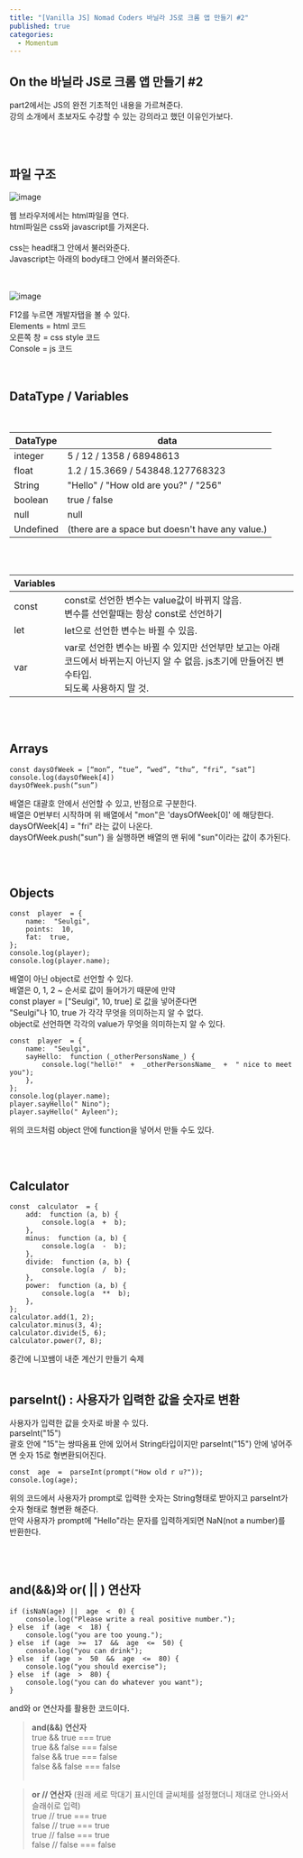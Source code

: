 ```yaml
---
title: "[Vanilla JS] Nomad Coders 바닐라 JS로 크롬 앱 만들기 #2"
published: true
categories:
  - Momentum
---
```


## On the 바닐라 JS로 크롬 앱 만들기 #2

part2에서는 JS의 완전 기초적인 내용을 가르쳐준다.<br>
강의 소개에서 초보자도 수강할 수 있는 강의라고 했던 이유인가보다.

<br><br>

## 파일 구조

![image](https://user-images.githubusercontent.com/102353910/161230388-ac7ce713-46fe-4160-8372-17f00a2f6384.png)

웹 브라우저에서는 html파일을 연다.<br>
html파일은 css와 javascript를 가져온다.<br><br>
css는 head태그 안에서 불러와준다.<br>
Javascript는 아래의 body태그 안에서 불러와준다.<br><br><br>

![image](https://user-images.githubusercontent.com/102353910/161230927-e9f1539b-ac64-40ad-8b04-4ffde4202cf0.png)

F12를 누르면 개발자탭을 볼 수 있다.<br>
Elements = html 코드<br>
오른쪽 창 = css style 코드<br>
Console = js 코드
<br><br><br>

## DataType / Variables

<br>

| DataType  | data                                            |
| --------- | ----------------------------------------------- |
| integer   | 5 / 12 / 1358 / 68948613                        |
| float     | 1.2 / 15.3669 / 543848.127768323                |
| String    | "Hello" / "How old are you?" / "256"            |
| boolean   | true / false                                    |
| null      | null                                            |
| Undefined | (there are a space but doesn't have any value.) |

<br><br>

| Variables |                                                                                                                                                     |
| --------- | --------------------------------------------------------------------------------------------------------------------------------------------------- |
| const     | const로 선언한 변수는 value값이 바뀌지 않음.<br>변수를 선언할때는 항상 const로 선언하기                                                             |
| let       | let으로 선언한 변수는 바뀔 수 있음.                                                                                                                 |
| var       | var로 선언한 변수는 바뀔 수 있지만 선언부만 보고는 아래 코드에서 바뀌는지 아닌지 알 수 없음. js초기에 만들어진 변수타입.<br> 되도록 사용하지 말 것. |

<br><br>

## Arrays

    const daysOfWeek = [“mon”, “tue”, “wed”, “thu”, “fri”, “sat”]
    console.log(daysOfWeek[4])
    daysOfWeek.push(“sun”)

배열은 대괄호 안에서 선언할 수 있고, 반점으로 구분한다.<br>
배열은 0번부터 시작하며 위 배열에서 "mon"은 'daysOfWeek[0]' 에 해당한다.<br>
daysOfWeek[4] = "fri" 라는 값이 나온다.<br>
daysOfWeek.push("sun") 을 실행하면 배열의 맨 뒤에 "sun"이라는 값이 추가된다.

<br><br>

## Objects

    const  player  = {
        name:  "Seulgi",
        points:  10,
        fat:  true,
    };
    console.log(player);
    console.log(player.name);

배열이 아닌 object로 선언할 수 있다.<br>
배열은 0, 1, 2 ~ 순서로 값이 들어가기 때문에 만약<br>
const player = ["Seulgi", 10, true] 로 값을 넣어준다면<br>
"Seulgi"나 10, true 가 각각 무엇을 의미하는지 알 수 없다.<br>
object로 선언하면 각각의 value가 무엇을 의미하는지 알 수 있다.<br>

    const  player  = {
        name:  "Seulgi",
        sayHello:  function (_otherPersonsName_) {
    	    console.log("hello!"  +  _otherPersonsName_  +  " nice to meet you");
        },
    };
    console.log(player.name);
    player.sayHello(" Nino");
    player.sayHello(" Ayleen");

위의 코드처럼 object 안에 function을 넣어서 만들 수도 있다.

<br><br>

## Calculator

    const  calculator  = {
        add:  function (a, b) {
    	    console.log(a  +  b);
    	},
    	minus:  function (a, b) {
    		console.log(a  -  b);
    	},
    	divide:  function (a, b) {
    		console.log(a  /  b);
    	},
    	power:  function (a, b) {
    		console.log(a  **  b);
    	},
    };
    calculator.add(1, 2);
    calculator.minus(3, 4);
    calculator.divide(5, 6);
    calculator.power(7, 8);

중간에 니꼬쌤이 내준 계산기 만들기 숙제
<br><br>

## parseInt() : 사용자가 입력한 값을 숫자로 변환

사용자가 입력한 값을 숫자로 바꿀 수 있다.<br>
parseInt("15")<br>
괄호 안에 "15"는 쌍따옴표 안에 있어서 String타입이지만 parseInt("15") 안에 넣어주면 숫자 15로 형변환되어진다.<br>

    const  age  =  parseInt(prompt("How old r u?"));
    console.log(age);

위의 코드에서 사용자가 prompt로 입력한 숫자는 String형태로 받아지고 parseInt가 숫자 형태로 형변환 해준다.<br>
만약 사용자가 prompt에 "Hello"라는 문자를 입력하게되면 NaN(not a number)를 반환한다.<br>

<br><br>

## and(&&)와 or( || ) 연산자

    if (isNaN(age) ||  age  <  0) {
        console.log("Please write a real positive number.");
    } else  if (age  <  18) {
    	console.log("you are too young.");
    } else  if (age  >=  17  &&  age  <=  50) {
    	console.log("you can drink");
    } else  if (age  >  50  &&  age  <=  80) {
    	console.log("you should exercise");
    } else  if (age  >  80) {
    	console.log("you can do whatever you want");
    }

and와 or 연산자를 활용한 코드이다.
<br>

> **and(&&) 연산자**<br>
> true && true === true<br>
> true && false === false<br>
> false && true === false<br>
> false && false === false<br><br>

> **or // 연산자** (원래 세로 막대기 표시인데 글씨체를 설정했더니 제대로 안나와서 슬래쉬로 입력)<br>
> true // true === true<br>
> false // true === true<br>
> true // false === true<br>
> false // false === false
